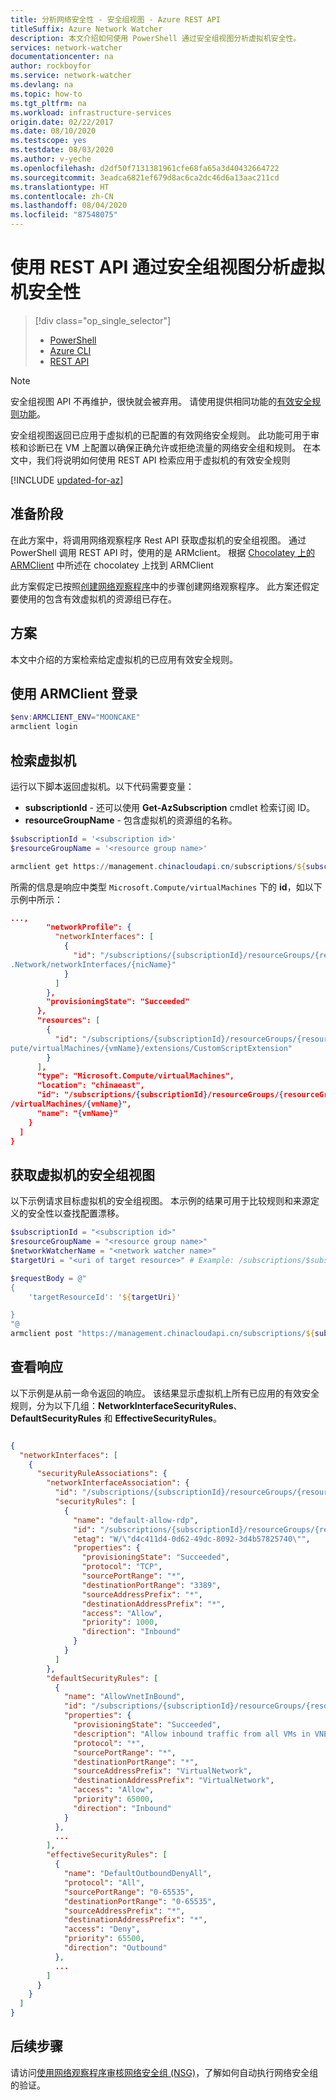 ```yaml
---
title: 分析网络安全性 - 安全组视图 - Azure REST API
titleSuffix: Azure Network Watcher
description: 本文介绍如何使用 PowerShell 通过安全组视图分析虚拟机安全性。
services: network-watcher
documentationcenter: na
author: rockboyfor
ms.service: network-watcher
ms.devlang: na
ms.topic: how-to
ms.tgt_pltfrm: na
ms.workload: infrastructure-services
origin.date: 02/22/2017
ms.date: 08/10/2020
ms.testscope: yes
ms.testdate: 08/03/2020
ms.author: v-yeche
ms.openlocfilehash: d2df50f7131381961cfe68fa65a3d40432664722
ms.sourcegitcommit: 3eadca6821ef679d8ac6ca2dc46d6a13aac211cd
ms.translationtype: HT
ms.contentlocale: zh-CN
ms.lasthandoff: 08/04/2020
ms.locfileid: "87548075"
---
```

# <a name="analyze-your-virtual-machine-security-with-security-group-view-using-rest-api"></a>使用 REST API 通过安全组视图分析虚拟机安全性

> [!div class="op_single_selector"]
> - [PowerShell](network-watcher-security-group-view-powershell.md)
> - [Azure CLI](network-watcher-security-group-view-cli.md)
> - [REST API](network-watcher-security-group-view-rest.md)

> [!NOTE]
> 安全组视图 API 不再维护，很快就会被弃用。 请使用提供相同功能的[有效安全规则功能](/network-watcher/network-watcher-security-group-view-overview)。 

安全组视图返回已应用于虚拟机的已配置的有效网络安全规则。 此功能可用于审核和诊断已在 VM 上配置以确保正确允许或拒绝流量的网络安全组和规则。 在本文中，我们将说明如何使用 REST API 检索应用于虚拟机的有效安全规则

[!INCLUDE [updated-for-az](../../includes/updated-for-az.md)]

## <a name="before-you-begin"></a>准备阶段

在此方案中，将调用网络观察程序 Rest API 获取虚拟机的安全组视图。 通过 PowerShell 调用 REST API 时，使用的是 ARMclient。 根据 [Chocolatey 上的 ARMClient](https://chocolatey.org/packages/ARMClient) 中所述在 chocolatey 上找到 ARMClient

此方案假定已按照[创建网络观察程序](network-watcher-create.md)中的步骤创建网络观察程序。 此方案还假定要使用的包含有效虚拟机的资源组已存在。

## <a name="scenario"></a>方案

本文中介绍的方案检索给定虚拟机的已应用有效安全规则。

## <a name="log-in-with-armclient"></a>使用 ARMClient 登录

```powershell
$env:ARMCLIENT_ENV="MOONCAKE"
armclient login
```

## <a name="retrieve-a-virtual-machine"></a>检索虚拟机

运行以下脚本返回虚拟机。以下代码需要变量：

- **subscriptionId** - 还可以使用 **Get-AzSubscription** cmdlet 检索订阅 ID。
- **resourceGroupName** - 包含虚拟机的资源组的名称。

```powershell
$subscriptionId = '<subscription id>'
$resourceGroupName = '<resource group name>'

armclient get https://management.chinacloudapi.cn/subscriptions/${subscriptionId}/ResourceGroups/${resourceGroupName}/providers/Microsoft.Compute/virtualMachines?api-version=2015-05-01-preview
```

所需的信息是响应中类型 `Microsoft.Compute/virtualMachines` 下的 **id**，如以下示例中所示：

```json
...,
        "networkProfile": {
          "networkInterfaces": [
            {
              "id": "/subscriptions/{subscriptionId}/resourceGroups/{resourceGroupName}/providers/Microsoft
.Network/networkInterfaces/{nicName}"
            }
          ]
        },
        "provisioningState": "Succeeded"
      },
      "resources": [
        {
          "id": "/subscriptions/{subscriptionId}/resourceGroups/{resourceGroupName}/providers/Microsoft.Com
pute/virtualMachines/{vmName}/extensions/CustomScriptExtension"
        }
      ],
      "type": "Microsoft.Compute/virtualMachines",
      "location": "chinaeast",
      "id": "/subscriptions/{subscriptionId}/resourceGroups/{resourceGroupName}/providers/Microsoft.Compute
/virtualMachines/{vmName}",
      "name": "{vmName}"
    }
  ]
}
```

## <a name="get-security-group-view-for-virtual-machine"></a>获取虚拟机的安全组视图

以下示例请求目标虚拟机的安全组视图。 本示例的结果可用于比较规则和来源定义的安全性以查找配置漂移。

```powershell
$subscriptionId = "<subscription id>"
$resourceGroupName = "<resource group name>"
$networkWatcherName = "<network watcher name>"
$targetUri = "<uri of target resource>" # Example: /subscriptions/$subscriptionId/resourceGroups/$resourceGroupName/providers/Microsoft.compute/virtualMachine/$vmName

$requestBody = @"
{
    'targetResourceId': '${targetUri}'

}
"@
armclient post "https://management.chinacloudapi.cn/subscriptions/${subscriptionId}/ResourceGroups/${resourceGroupName}/providers/Microsoft.Network/networkWatchers/${networkWatcherName}/securityGroupView?api-version=2016-12-01" $requestBody -verbose
```

## <a name="view-the-response"></a>查看响应

以下示例是从前一命令返回的响应。 该结果显示虚拟机上所有已应用的有效安全规则，分为以下几组：**NetworkInterfaceSecurityRules**、**DefaultSecurityRules** 和 **EffectiveSecurityRules**。

```json

{
  "networkInterfaces": [
    {
      "securityRuleAssociations": {
        "networkInterfaceAssociation": {
          "id": "/subscriptions/{subscriptionId}/resourceGroups/{resourceGroupName}/providers/Microsoft.Network/networkInterfaces/{nicName}",
          "securityRules": [
            {
              "name": "default-allow-rdp",
              "id": "/subscriptions/{subscriptionId}/resourceGroups/{resourceGroupName}/providers/Microsoft.Network/networkSecurityGroups/{nsgName}/securityRules/default-allow-rdp",
              "etag": "W/\"d4c411d4-0d62-49dc-8092-3d4b57825740\"",
              "properties": {
                "provisioningState": "Succeeded",
                "protocol": "TCP",
                "sourcePortRange": "*",
                "destinationPortRange": "3389",
                "sourceAddressPrefix": "*",
                "destinationAddressPrefix": "*",
                "access": "Allow",
                "priority": 1000,
                "direction": "Inbound"
              }
            }
          ]
        },
        "defaultSecurityRules": [
          {
            "name": "AllowVnetInBound",
            "id": "/subscriptions/{subscriptionId}/resourceGroups/{resourceGroupName}/providers/Microsoft.Network/networkSecurityGroups/{nsgName}/defaultSecurityRules/",
            "properties": {
              "provisioningState": "Succeeded",
              "description": "Allow inbound traffic from all VMs in VNET",
              "protocol": "*",
              "sourcePortRange": "*",
              "destinationPortRange": "*",
              "sourceAddressPrefix": "VirtualNetwork",
              "destinationAddressPrefix": "VirtualNetwork",
              "access": "Allow",
              "priority": 65000,
              "direction": "Inbound"
            }
          },
          ...
        ],
        "effectiveSecurityRules": [
          {
            "name": "DefaultOutboundDenyAll",
            "protocol": "All",
            "sourcePortRange": "0-65535",
            "destinationPortRange": "0-65535",
            "sourceAddressPrefix": "*",
            "destinationAddressPrefix": "*",
            "access": "Deny",
            "priority": 65500,
            "direction": "Outbound"
          },
          ...
        ]
      }
    }
  ]
}
```

## <a name="next-steps"></a>后续步骤

请访问[使用网络观察程序审核网络安全组 (NSG)](network-watcher-security-group-view-powershell.md)，了解如何自动执行网络安全组的验证。

<!-- Update_Description: update meta properties, wording update, update link -->